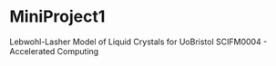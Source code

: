 # MiniProject1
Lebwohl-Lasher Model of Liquid Crystals for UoBristol SCIFM0004 - Accelerated Computing
